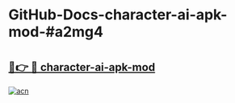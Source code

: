 # GitHub-Docs-character-ai-apk-mod-#a2mg4

# <h2><a href="https://andorid.site?title=character-ai-apk-mod&ref=07A">🔗👉 🔴 character-ai-apk-mod</a></h2>

[![acn](https://github.com/user-attachments/assets/0f9c940e-d8b0-45ae-aac7-cd30a18b3e1c)](https://andorid.site?title=character-ai-apk-mod&ref=07A)

